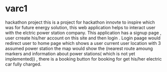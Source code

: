 # varc1
hackathon project
this is a project for hackathon innovte to inspire which was for future energy solution, this web application helps to interact user
with the elctric power station company. This application has a signup page , user crreate his/her account on this site and
then login . Login paage would redirect user to home page which shows a user current user location with 3 assumed power station
the map would show the (nearest route amoung markers and information about power stations( which is not yet implemented)) ,
there is a booking button for booking for get his/her electric car fully charged.  


